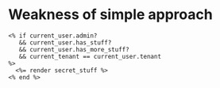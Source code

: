 # Weakness of simple approach

```erb
<% if current_user.admin?
   && current_user.has_stuff?
   && current_user.has_more_stuff?
   && current_tenant == current_user.tenant
%>
  <%= render secret_stuff %>
<% end %>
```

